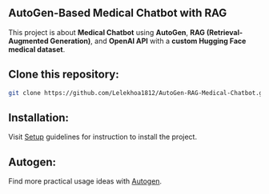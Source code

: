 ## **AutoGen-Based Medical Chatbot with RAG**

This project is about **Medical Chatbot** using **AutoGen**, **RAG (Retrieval-Augmented Generation)**, and **OpenAI API** with a **custom Hugging Face medical dataset**.

## Clone this repository:

```bash
git clone https://github.com/Lelekhoa1812/AutoGen-RAG-Medical-Chatbot.git
```

## Installation:
Visit [Setup]() guidelines for instruction to install the project.  

## Autogen:
Find more practical usage ideas with [Autogen]().  